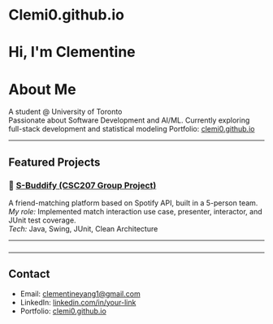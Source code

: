 # Clemi0.github.io
# Hi, I'm Clementine 

# About Me
A student @ University of Toronto  
Passionate about Software Development and AI/ML.
Currently exploring full-stack development and statistical modeling
Portfolio: [clemi0.github.io](https://clemi0.github.io)  

---

##  Featured Projects
### 🎵 [S-Buddify (CSC207 Group Project)](https://github.com/组员用户名/项目名)
A friend-matching platform based on Spotify API, built in a 5-person team.  
*My role:* Implemented match interaction use case, presenter, interactor, and JUnit test coverage.  
*Tech:* Java, Swing, JUnit, Clean Architecture  

---

### 

---

## Contact
- Email: clementineyang1@gmail.com 
- LinkedIn: [linkedin.com/in/your-link](https://linkedin.com/in/your-link)  
- Portfolio: [clemi0.github.io](https://clemi0.github.io)  

